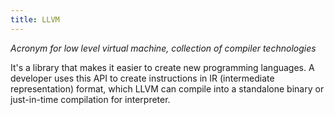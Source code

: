 ```yaml
---
title: LLVM
---
```

*Acronym for low level virtual machine, collection of compiler technologies*

It's a library that makes it easier to create new programming languages. A developer uses this API to create instructions in IR (intermediate representation) format, which LLVM can compile into a standalone binary or just-in-time compilation for interpreter.